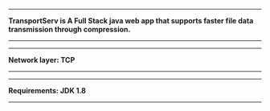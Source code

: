 ***
<b>TransportServ is A Full Stack java web app that supports faster file data transmission through compression.
***
***
Network layer: TCP
***
***
Requirements:
JDK 1.8
***
